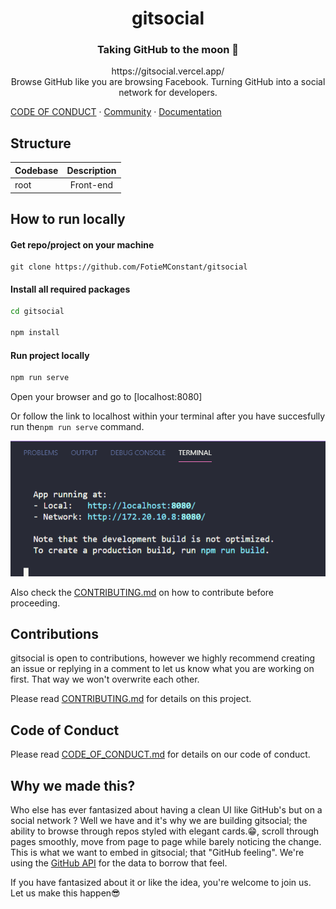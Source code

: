 # <div align="center">gitsocial</div>

### <div align="center">Taking GitHub to the moon 🚀</div>

<div align="center">https://gitsocial.vercel.app/</div>

<div align="center">Browse GitHub like you are browsing Facebook. Turning GitHub into a social network for developers.</div>

[CODE OF CONDUCT](CODE_OF_CONDUCT.md) · [Community](https://community) · [Documentation](https://documentation)

<!-- Not sure what this does, can we delete it or update it. -->

## Structure


| Codebase | Description |
| :- | :-: |
| root | Front-end |

## How to run locally

#### Get repo/project on your machine

```
git clone https://github.com/FotieMConstant/gitsocial
```

#### Install all required packages

```bash
cd gitsocial

npm install
```

#### Run project locally

```bash
npm run serve
```

Open your browser and go to [localhost:8080]

Or follow the link to localhost within your terminal after you have succesfully run the`npm run serve` command.

![](image/README/1627755760804.png)

Also check the [CONTRIBUTING.md](https://github.com/FotieMConstant/gitsocial/blob/staging/CONTRIBUTING.md) on how to contribute before proceeding.

## Contributions

gitsocial is open to contributions, however we highly recommend creating an issue or replying in a comment to let us know what you are working on first. That way we won't overwrite each other.

Please read [CONTRIBUTING.md](CONTRIBUTING.md) for details on this project.

## Code of Conduct

Please read [CODE\_OF\_CONDUCT.md](CODE_OF_CONDUCT.md) for details on our code of conduct.

## Why we made this?

Who else has ever fantasized about having a clean UI like GitHub's but on a social network ? Well we have and it's why we are building gitsocial; the ability to browse through repos styled with elegant cards.:grin:, scroll through pages smoothly, move from page to page while barely noticing the change. This is what we want to embed in gitsocial; that "GitHub feeling". We're using the [GitHub API](https://docs.github.com/en/rest) for the data to borrow that feel.

If you have fantasized about it or like the idea, you're welcome to join us. Let us make this happen:sunglasses:
